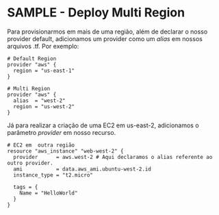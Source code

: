# SAMPLE - Deploy Multi Region
Para provisionarmos em mais de uma região, além de declarar o nosso provider default, adicionamos um provider como um _alias_ em nossos arquivos .tf. Por exemplo:

```
# Default Region 
provider "aws" {
  region = "us-east-1"
}

# Multi Region
provider "aws" {
  alias  = "west-2"
  region = "us-west-2"
}
```

Já para realizar a criação de uma EC2 em us-east-2, adicionamos o parâmetro _provider_ em nosso recurso.

```
# EC2 em  outra região
resource "aws_instance" "web-west-2" {
  provider      = aws.west-2 # Aqui declaramos o alias referente ao outro provider. 
  ami           = data.aws_ami.ubuntu-west-2.id
  instance_type = "t2.micro"

  tags = {
    Name = "HelloWorld"
  }
}